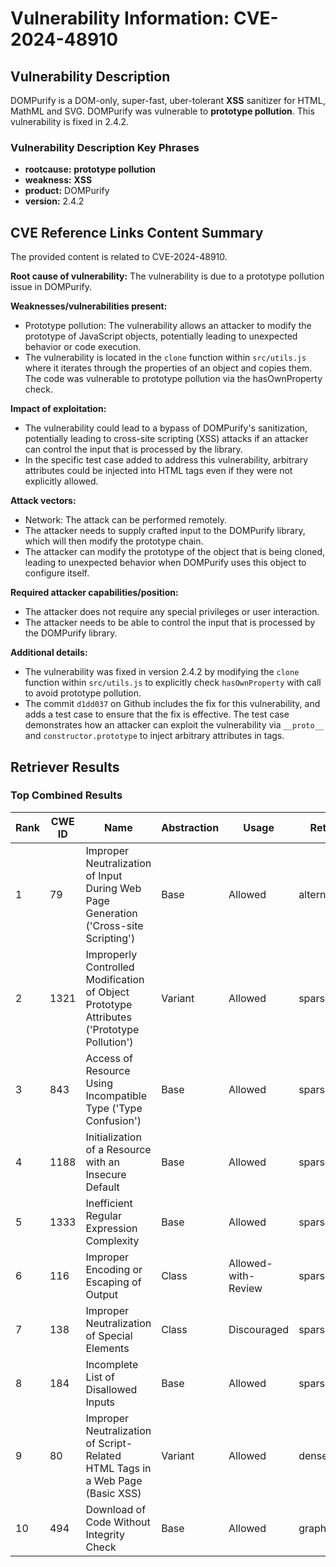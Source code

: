 # Vulnerability Information: CVE-2024-48910

## Vulnerability Description
DOMPurify is a DOM-only, super-fast, uber-tolerant **XSS** sanitizer for HTML, MathML and SVG. DOMPurify was vulnerable to **prototype pollution**. This vulnerability is fixed in 2.4.2.

### Vulnerability Description Key Phrases
- **rootcause:** **prototype pollution**
- **weakness:** **XSS**
- **product:** DOMPurify
- **version:** 2.4.2

## CVE Reference Links Content Summary
The provided content is related to CVE-2024-48910.

**Root cause of vulnerability:**
The vulnerability is due to a prototype pollution issue in DOMPurify.

**Weaknesses/vulnerabilities present:**
- Prototype pollution: The vulnerability allows an attacker to modify the prototype of JavaScript objects, potentially leading to unexpected behavior or code execution.
- The vulnerability is located in the `clone` function within `src/utils.js` where it iterates through the properties of an object and copies them. The code was vulnerable to prototype pollution via the hasOwnProperty check.

**Impact of exploitation:**
- The vulnerability could lead to a bypass of DOMPurify's sanitization, potentially leading to cross-site scripting (XSS) attacks if an attacker can control the input that is processed by the library.
- In the specific test case added to address this vulnerability, arbitrary attributes could be injected into HTML tags even if they were not explicitly allowed.

**Attack vectors:**
- Network: The attack can be performed remotely.
- The attacker needs to supply crafted input to the DOMPurify library, which will then modify the prototype chain.
- The attacker can modify the prototype of the object that is being cloned, leading to unexpected behavior when DOMPurify uses this object to configure itself.

**Required attacker capabilities/position:**
- The attacker does not require any special privileges or user interaction.
- The attacker needs to be able to control the input that is processed by the DOMPurify library.

**Additional details:**
- The vulnerability was fixed in version 2.4.2 by modifying the `clone` function within `src/utils.js` to explicitly check `hasOwnProperty` with call to avoid prototype pollution.
- The commit `d1dd037` on Github includes the fix for this vulnerability, and adds a test case to ensure that the fix is effective. The test case demonstrates how an attacker can exploit the vulnerability via `__proto__` and `constructor.prototype` to inject arbitrary attributes in tags.

## Retriever Results

### Top Combined Results

| Rank | CWE ID | Name | Abstraction | Usage  | Retrievers | Individual Scores |
|------|--------|------|-------------|-------|------------|-------------------|
| 1 | 79 | Improper Neutralization of Input During Web Page Generation ('Cross-site Scripting') | Base | Allowed | alternate_terms | 1.000 |
| 2 | 1321 | Improperly Controlled Modification of Object Prototype Attributes ('Prototype Pollution') | Variant | Allowed | sparse | 0.303 |
| 3 | 843 | Access of Resource Using Incompatible Type ('Type Confusion') | Base | Allowed | sparse | 0.159 |
| 4 | 1188 | Initialization of a Resource with an Insecure Default | Base | Allowed | sparse | 0.155 |
| 5 | 1333 | Inefficient Regular Expression Complexity | Base | Allowed | sparse | 0.153 |
| 6 | 116 | Improper Encoding or Escaping of Output | Class | Allowed-with-Review | sparse | 0.138 |
| 7 | 138 | Improper Neutralization of Special Elements | Class | Discouraged | sparse | 0.138 |
| 8 | 184 | Incomplete List of Disallowed Inputs | Base | Allowed | sparse | 0.133 |
| 9 | 80 | Improper Neutralization of Script-Related HTML Tags in a Web Page (Basic XSS) | Variant | Allowed | dense | 0.509 |
| 10 | 494 | Download of Code Without Integrity Check | Base | Allowed | graph | 0.002 |


